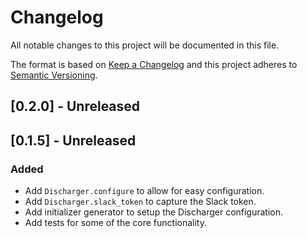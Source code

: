 # Changelog

All notable changes to this project will be documented in this file.

The format is based on [Keep a Changelog](http://keepachangelog.com/)
and this project adheres to [Semantic Versioning](http://semver.org/).

## [0.2.0] - Unreleased

## [0.1.5] - Unreleased

### Added

- Add `Discharger.configure` to allow for easy configuration.
- Add `Discharger.slack_token` to capture the Slack token.
- Add initializer generator to setup the Discharger configuration.
- Add tests for some of the core functionality.
